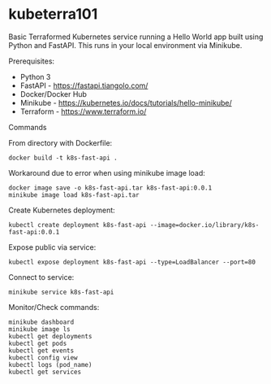 # kubeterra101
Basic Terraformed Kubernetes service running a Hello World app built using Python and FastAPI. This runs in your local environment via Minikube.


Prerequisites:
- Python 3
- FastAPI - https://fastapi.tiangolo.com/
- Docker/Docker Hub
- Minikube - https://kubernetes.io/docs/tutorials/hello-minikube/
- Terraform - https://www.terraform.io/

Commands

From directory with Dockerfile:
```
docker build -t k8s-fast-api .
```

Workaround due to error when using minikube image load:
```
docker image save -o k8s-fast-api.tar k8s-fast-api:0.0.1
minikube image load k8s-fast-api.tar
```

Create Kubernetes deployment:
```
kubectl create deployment k8s-fast-api --image=docker.io/library/k8s-fast-api:0.0.1
```

Expose public via service:
```
kubectl expose deployment k8s-fast-api --type=LoadBalancer --port=80
```

Connect to service:
```
minikube service k8s-fast-api
```


Monitor/Check commands:
```
minikube dashboard
minikube image ls
kubectl get deployments
kubectl get pods
kubectl get events
kubectl config view
kubectl logs (pod_name)
kubectl get services
```
